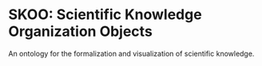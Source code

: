# SKOO: Scientific Knowledge Organization Objects

An ontology for the formalization and visualization of scientific knowledge.
